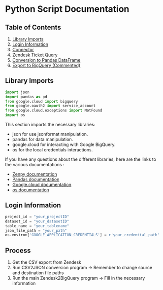 # Python Script Documentation

## Table of Contents
1. [Library Imports](#library-imports)
2. [Login Information](#login-information)
3. [Connector](#connector)
4. [Zendesk Ticket Query](#zendesk-ticket-query)
5. [Conversion to Pandas DataFrame](#conversion-to-pandas-dataframe)
6. [Export to BigQuery (Commented)](#export-to-bigquery-commented)

## Library Imports

``` python
import json
import pandas as pd
from google.cloud import bigquery
from google.oauth2 import service_account
from google.cloud.exceptions import NotFound
import os
```

This section imports the necessary libraries:
- json for use jsonformat manipulation.
- pandas for data manipulation.
- google.cloud for interacting with Google BigQuery.
- os for the local credentials interactions.

If you have any questions about the different libraries, here are the links to the various documentations :
- [Zenpy documentation](http://docs.facetoe.com.au/)
- [Pandas documentation](https://pandas.pydata.org/docs/)
- [Google.cloud documentation](https://cloud.google.com/python/docs?hl=fr)
- [os documentation]([https://docs.python.org/3/library/datetime.html](https://docs.python.org/fr/3/library/os.html))
  
## Login Information
```python
project_id = "your_projectID"
dataset_id = "your_datasetID"
table_name = "your_tablename"
json_file_path = "your_path"
os.environ['GOOGLE_APPLICATION_CREDENTIALS'] = r'your_credential_path'
```
  
## Process
1. Get the CSV export from Zendesk
2. Run CSV2JSON conversion program
  -> Remember to change source and destination file paths
3. Run the main Zendesk2BigQuery program
  -> Fill in the necessary information
